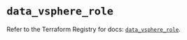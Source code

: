 # `data_vsphere_role`

Refer to the Terraform Registry for docs: [`data_vsphere_role`](https://registry.terraform.io/providers/hashicorp/vsphere/2.8.1/docs/data-sources/role).

